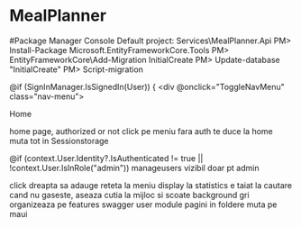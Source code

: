 # MealPlanner

#Package Manager Console
Default project: Services\MealPlanner.Api
PM> Install-Package Microsoft.EntityFrameworkCore.Tools
PM> EntityFrameworkCore\Add-Migration InitialCreate
PM> Update-database "InitialCreate"
PM> Script-migration





@if (SignInManager.IsSignedIn(User))
{
    <div @onclick="ToggleNavMenu" class="nav-menu">
        <div class="nav-item px-3">
            <MudNavLink class="nav-link" href="/">
                <span class="oi oi-list-rich" aria-hidden="true"></span> Home
            </MudNavLink>
        </div>

home page, authorized or not
click pe meniu fara auth te duce la home
muta tot in Sessionstorage

 @if (context.User.Identity?.IsAuthenticated != true || !context.User.IsInRole("admin"))
 manageusers vizibil doar pt admin


click dreapta sa adauge reteta la meniu
display la statistics e taiat
la cautare cand nu gaseste, aseaza cutia la mijloc si scoate background gri
organizeaza pe features
swagger
user module
pagini in foldere
muta pe maui
